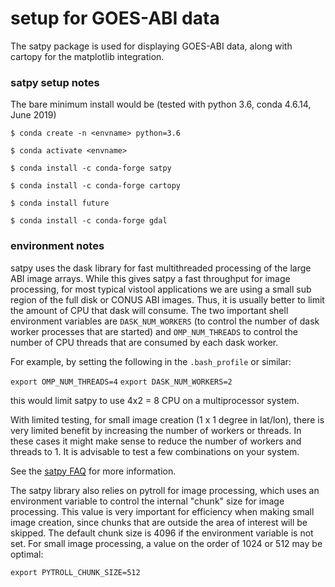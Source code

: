 # setup for GOES-ABI data

The satpy package is used for displaying GOES-ABI data, along with cartopy 
for the matplotlib integration.


### satpy setup notes

The bare minimum install would be (tested with python 3.6, conda 4.6.14, June 2019)

`$ conda create -n <envname> python=3.6`

`$ conda activate <envname>`

`$ conda install -c conda-forge satpy`

`$ conda install -c conda-forge cartopy`

`$ conda install future`

`$ conda install -c conda-forge gdal`

### environment notes

satpy uses the dask library for fast multithreaded processing of the large ABI 
image arrays. While this gives satpy a fast throughput for image processing, 
for most typical vistool applications we are using a small sub region of the 
full disk or CONUS ABI images. Thus, it is usually better to limit the 
amount of CPU that dask will consume. The two important shell environment 
variables are `DASK_NUM_WORKERS` (to control the number of dask worker 
processes that are started) and `OMP_NUM_THREADS` to control the number of 
CPU threads that are consumed by each dask worker.

For example, by setting the following in the `.bash_profile` or similar:

`export OMP_NUM_THREADS=4`
`export DASK_NUM_WORKERS=2`

this would limit satpy to use 4x2 = 8 CPU on a multiprocessor system.

With limited testing, for small image creation (1 x 1 degree in lat/lon), 
there is very limited benefit by increasing the number of workers or 
threads. In these cases it might make sense to reduce the number of 
workers and threads to 1. It is advisable to test a few combinations 
on your system.

See the [satpy FAQ](https://satpy.readthedocs.io/en/latest/faq.html) for more information.


The satpy library also relies on pytroll for image processing, which uses 
an environment variable to control the internal "chunk" size for image 
processing. This value is very important for efficiency when making small 
image creation, since chunks that are outside the area of interest will be 
skipped. The default chunk size is 4096 if the environment variable is not 
set. For small image processing, a value on the order of 1024 or 512 may 
be optimal:

`export PYTROLL_CHUNK_SIZE=512`
